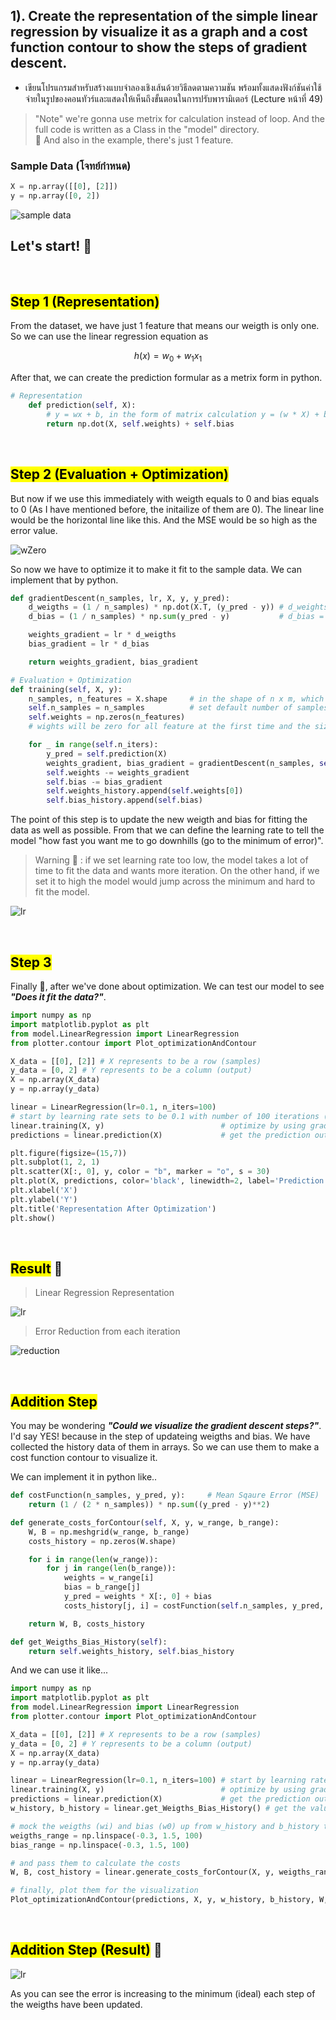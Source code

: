 ## 1). Create the representation of the simple linear regression by visualize it as a graph and a cost function contour to show the steps of gradient descent.

- เขียนโปรแกรมสำหรับสร้างแบบจำลองเชิงเส้นด้วยวิธีลดตามความชัน พร้อมทั้งแสดงฟังก์ชันค่าใช้จ่ายในรูปของคอนทัวร์และแสดงให้เห็นถึงขั้นตอนในการปรับพารามิเตอร์ (Lecture หน้าที่ 49)

> "Note" we're gonna use metrix for calculation instead of loop. And the full code is written as a Class in the "model" directory.
> </br>
> 🫧 And also in the example, there's just 1 feature.

### Sample Data (โจทย์กำหนด)

```python
X = np.array([[0], [2]])
y = np.array([0, 2])
```

![sample data](../assets/sample_data.jpeg)
</br>

## Let's start! 🚀

</br>

## <mark>Step 1 (Representation)</mark>

From the dataset, we have just 1 feature that means our weigth is only one. So we can use the linear regression equation as

```math
h(x) = w_0 + w_1 x_1
```

After that, we can create the prediction formular as a metrix form in python.

```python
# Representation
    def prediction(self, X):
        # y = wx + b, in the form of matrix calculation y = (w * X) + b
        return np.dot(X, self.weights) + self.bias
```

</br>

## <mark>Step 2 (Evaluation + Optimization)</mark>

But now if we use this immediately with weigth equals to 0 and bias equals to 0 (As I have mentioned before, the initailize of them are 0). The linear line would be the horizontal line like this. And the MSE would be so high as the error value.

![wZero](../assets/wZero.png)
</br>

So now we have to optimize it to make it fit to the sample data. We can implement that by python.

```python
def gradientDescent(n_samples, lr, X, y, y_pred):
    d_weigths = (1 / n_samples) * np.dot(X.T, (y_pred - y)) # d_weights = 1 / n * ∑(y_prediction - y_actual) *  X
    d_bias = (1 / n_samples) * np.sum(y_pred - y)           # d_bias = 1 / n * ∑(y_prediction - y_actual)

    weights_gradient = lr * d_weigths
    bias_gradient = lr * d_bias

    return weights_gradient, bias_gradient
```

```python
# Evaluation + Optimization
def training(self, X, y):
    n_samples, n_features = X.shape     # in the shape of n x m, which means n is number of samples and m means number of features
    self.n_samples = n_samples          # set default number of samples
    self.weights = np.zeros(n_features)
    # wights will be zero for all feature at the first time and the size of array depends on the total of features

    for _ in range(self.n_iters):
        y_pred = self.prediction(X)
        weights_gradient, bias_gradient = gradientDescent(n_samples, self.lr, X, y, y_pred)
        self.weights -= weights_gradient
        self.bias -= bias_gradient
        self.weights_history.append(self.weights[0])
        self.bias_history.append(self.bias)
```

The point of this step is to update the new weigth and bias for fitting the data as well as possible. From that we can define the learning rate to tell the model "how fast you want me to go downhills (go to the minimum of error)".

> Warning 🚨 : if we set learning rate too low, the model takes a lot of time to fit the data and wants more iteration. On the other hand, if we set it to high the model would jump across the minimum and hard to fit the model.

![lr](../assets/lr.jpeg)
</br>

</br>

## <mark>Step 3</mark>

Finally 🎉, after we've done about optimization. We can test our model to see **_"Does it fit the data?"_**.

```python
import numpy as np
import matplotlib.pyplot as plt
from model.LinearRegression import LinearRegression
from plotter.contour import Plot_optimizationAndContour

X_data = [[0], [2]] # X represents to be a row (samples)
y_data = [0, 2] # Y represents to be a column (output)
X = np.array(X_data)
y = np.array(y_data)

linear = LinearRegression(lr=0.1, n_iters=100)
# start by learning rate sets to be 0.1 with number of 100 iterations (less data => high lr)
linear.training(X, y)                          # optimize by using gradient descent
predictions = linear.prediction(X)             # get the prediction output after optimization

plt.figure(figsize=(15,7))
plt.subplot(1, 2, 1)
plt.scatter(X[:, 0], y, color = "b", marker = "o", s = 30)
plt.plot(X, predictions, color='black', linewidth=2, label='Prediction')
plt.xlabel('X')
plt.ylabel('Y')
plt.title('Representation After Optimization')
plt.show()

```

</br>

## <mark>Result</mark> 🎯

> Linear Regression Representation

![lr](../assets/representation01.png)
</br>

> Error Reduction from each iteration

![reduction](../assets/reduction.png)
</br>

</br>

## <mark>Addition Step</mark>

You may be wondering **_"Could we visualize the gradient descent steps?"_**. I'd say YES! because in the step of updateing weigths and bias. We have collected the history data of them in arrays. So we can use them to make a cost function contour to visualize it.

We can implement it in python like..

```python
def costFunction(n_samples, y_pred, y):     # Mean Sqaure Error (MSE)
    return (1 / (2 * n_samples)) * np.sum((y_pred - y)**2)

def generate_costs_forContour(self, X, y, w_range, b_range):
    W, B = np.meshgrid(w_range, b_range)
    costs_history = np.zeros(W.shape)

    for i in range(len(w_range)):
        for j in range(len(b_range)):
            weights = w_range[i]
            bias = b_range[j]
            y_pred = weights * X[:, 0] + bias
            costs_history[j, i] = costFunction(self.n_samples, y_pred, y)

    return W, B, costs_history

def get_Weigths_Bias_History(self):
    return self.weights_history, self.bias_history
```

And we can use it like...

```python
import numpy as np
import matplotlib.pyplot as plt
from model.LinearRegression import LinearRegression
from plotter.contour import Plot_optimizationAndContour

X_data = [[0], [2]] # X represents to be a row (samples)
y_data = [0, 2] # Y represents to be a column (output)
X = np.array(X_data)
y = np.array(y_data)

linear = LinearRegression(lr=0.1, n_iters=100) # start by learning rate sets to be 0.1 with number of 100 iterations (less data => high lr)
linear.training(X, y)                          # optimize by using gradient descent
predictions = linear.prediction(X)             # get the prediction output after optimization
w_history, b_history = linear.get_Weigths_Bias_History() # get the value history for visualizing with contour

# mock the weigths (wi) and bias (w0) up from w_history and b_history to draw the contour
weigths_range = np.linspace(-0.3, 1.5, 100)
bias_range = np.linspace(-0.3, 1.5, 100)

# and pass them to calculate the costs
W, B, cost_history = linear.generate_costs_forContour(X, y, weigths_range, bias_range)

# finally, plot them for the visualization
Plot_optimizationAndContour(predictions, X, y, w_history, b_history, W, B, cost_history)
```

</br>

## <mark>Addition Step (Result)</mark> 🕺

![lr](../assets/contour01.png)
</br>

As you can see the error is increasing to the minimum (ideal) each step of the weigths have been updated.

##
